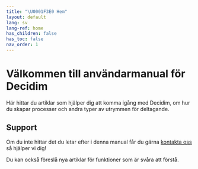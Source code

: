```yaml
---
title: "\U0001F3E0 Hem"
layout: default
lang: sv
lang-ref: home
has_children: false
has_toc: false
nav_order: 1
---
```

# Välkommen till användarmanual för Decidim

Här hittar du artiklar som hjälper dig att komma igång med Decidim, om hur du skapar processer och andra typer av utrymmen för deltagande.

## Support

Om du inte hittar det du letar efter i denna manual får du gärna [kontakta oss](pierre@digidemlab.org) så hjälper vi dig!

Du kan också föreslå nya artiklar för funktioner som är svåra att förstå.
